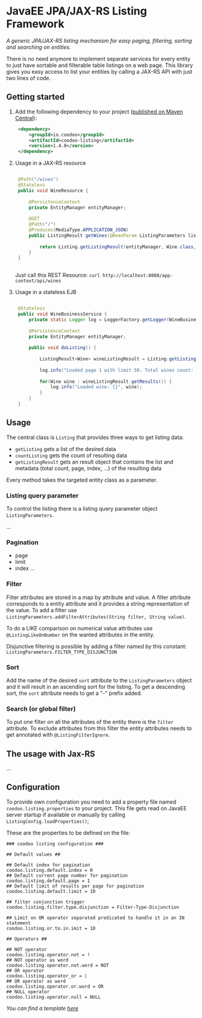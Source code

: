 # JavaEE JPA/JAX-RS Listing Framework

*A generic JPA/JAX-RS listing mechanism for easy paging, filtering, sorting and searching on entities.*

There is no need anymore to implement separate services for every entity to just have sortable and filterable table listings on a web page.
This library gives you easy access to list your entities by calling a JAX-RS API with just two lines of code.


## Getting started

1. Add the following dependency to your project ([published on Maven Central](http://search.maven.org/#artifactdetails%7Cio.coodoo%7Ccoodoo-listing%7C1.4.0%7Cjar)):

   ```xml
	<dependency>
	    <groupId>io.coodoo</groupId>
	    <artifactId>coodoo-listing</artifactId>
	    <version>1.4.0</version>
	</dependency>
   ```

3. Usage in a JAX-RS resource

   ```java
   
	@Path("/wines")
	@Stateless
	public void WineResource {
	
	    @PersistenceContext
	    private EntityManager entityManager;
	    
	    @GET
	    @Path("/")
	    @Produces(MediaType.APPLICATION_JSON)
	    public ListingResult getWines(@BeanParam ListingParameters listingParameters) {
	    
	    	return Listing.getListingResult(entityManager, Wine.class, listingParameters);
	    }
	}
 
   ```

   Just call this REST Resource: `curl http://localhost:8080/app-context/api/wines`
   
4. Usage in a stateless EJB

   ```java

	@Stateless
	public void WineBusinessService {
    	private static Logger log = LoggerFactory.getLogger(WineBusinessService.class);
    	
	    @PersistenceContext
	    private EntityManager entityManager;
	    
	    public void doListing() {
	    
	    	ListingResult<Wine> wineListingResult = Listing.getListingResult(entityManager, Wine.class, 1, 50);
	    	
	    	log.info("Loaded page 1 with limit 50. Total wines count: {}", wineListingResult.getMetadata()getCount();
	    	
	    	for(Wine wine : wineListingResult.getResults()) {
	    		log.info("Loaded wine: {}", wine);
	    	}
	    }
	}
   ```


## Usage

The central class is `Listing` that provides three ways to get listing data:
 * `getListing` gets a list of the desired data
 * `countListing` gets the count of resulting data
 * `getListingResult` gets an result object that contains the list and metadata (total count, page, index, ...) of the resulting data

Every method takes the targeted entity class as a parameter.

### Listing query parameter
To control the listing there is a listing query parameter object `ListingParameters`. 

...

### Pagination
 * page
 * limit
 * index
...

### Filter
Filter attributes are stored in a map by attribute and value. A filter attribute corresponds to a entity attribute and it provides a string representation of the value.
To add a filter use `ListingParameters.addFilterAttributes(String filter, String value)`.

To do a LIKE comparison on numerical value attributes use `@ListingLikeOnNumber` on the wanted attributes in the entity.

Disjunctive filtering is possible by adding a filter named by this constant: `ListingParameters.FILTER_TYPE_DISJUNCTION`

### Sort
Add the name of the desired `sort` attribute to the `ListingParameters` object and it will result in an ascending sort for the listing.
To get a descending sort, the `sort` attribute needs to get a "-" prefix added.

### Search (or global filter)
To put one filter on all the attributes of the entity there is the `filter` attribute.
To exclude attributes from this filter the entity attributes needs to get annotated with `@ListingFilterIgnore`.

## The usage with Jax-RS
...


   
## Configuration

To provide own configuration you need to add a property file named `coodoo.listing.properties` to your project. This file gets read on JavaEE server startup if available or manually by calling `ListingConfig.loadProperties()`;

These are the properties to be defined on the file:

```properties
### coodoo listing configuration ###

## Default values ##

## Default index for pagination
coodoo.listing.default.index = 0
## Default current page number for pagination
coodoo.listing.default.page = 1
## Default limit of results per page for pagination
coodoo.listing.default.limit = 10

## filter conjunction trigger
coodoo.listing.filter.type.disjunction = Filter-Type-Disjunction

## Limit on OR operator separated predicated to handle it in an IN statement
coodoo.listing.or.to.in.imit = 10

## Operators ##

## NOT operator
coodoo.listing.operator.not = !
## NOT operator as word
coodoo.listing.operator.not.word = NOT
## OR operator
coodoo.listing.operator_or = |
## OR operator as word
coodoo.listing.operator.or.word = OR
## NULL operator
coodoo.listing.operator.null = NULL
```
*You can find a template [here](https://github.com/coodoo-io/coodoo-listing/tree/master/src/main/resources/example.coodoo.listing.properties)*

